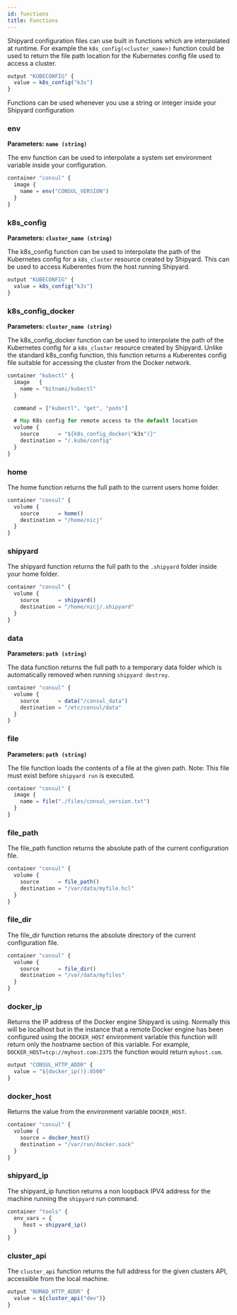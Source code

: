 ```yaml
---
id: functions
title: Functions
---
```


Shipyard configuration files can use built in functions which are interpolated at runtime. For example the `k8s_config(<cluster_name>)` function could be used to return the file path location for the Kubernetes config file used to access a cluster.

```javascript
output "KUBECONFIG" {
  value = k8s_config("k3s")
}
```

Functions can be used whenever you use a string or integer inside your Shipyard configuration

### env
**Parameters: `name (string)`**

The env function can be used to interpolate a system set environment variable inside your configuration.

```javascript
container "consul" {
  image {
    name = env("CONSUL_VERSION")
  }
}
```

### k8s_config
**Parameters: `cluster_name (string)`**

The k8s_config function can be used to interpolate the path of the Kubernetes config for a `k8s_cluster` resource created by Shipyard.
This can be used to access Kuberentes from the host running Shipyard.

```javascript
output "KUBECONFIG" {
  value = k8s_config("k3s")
}
```

### k8s_config_docker
**Parameters: `cluster_name (string)`**

The k8s_config_docker function can be used to interpolate the path of the Kubernetes config for a `k8s_cluster` resource created by Shipyard. Unlike the
standard k8s_config function, this function returns a Kuberentes config file suitable for accessing the cluster from the Docker network.

```javascript
container "kubectl" {
  image   {
    name = "bitnami/kubectl"
  }

  command = ["kubectl", "get", "pods"]

  # Map K8s config for remote access to the default location
  volume {
    source      = "${k8s_config_docker("k3s")}"
    destination = "/.kube/config"
  }
}
```

### home

The home function returns the full path to the current users home folder.

```javascript
container "consul" {
  volume {
    source      = home()
    destination = "/home/nicj"
  }
}
```

### shipyard

The shipyard function returns the full path to the `.shipyard` folder inside your home folder.

```javascript
container "consul" {
  volume {
    source      = shipyard()
    destination = "/home/nicj/.shipyard"
  }
}
```

### data
**Parameters: `path (string)`**

The data function returns the full path to a temporary data folder which is automatically removed when running `shipyard destroy`. 

```javascript
container "consul" {
  volume {
    source      = data("/consul_data")
    destination = "/etc/consul/data"
  }
}
```

### file
**Parameters: `path (string)`**

The file function loads the contents of a file at the given path. Note: This file must exist before `shipyard run` is executed.

```javascript
container "consul" {
  image {
    name = file("./files/consul_version.txt")
  }
}
```

### file_path

The file_path function returns the absolute path of the current configuration file.

```javascript
container "consul" {
  volume {
    source      = file_path()
    destination = "/var/data/myfile.hcl"
  }
}
```

### file_dir

The file_dir function returns the absolute directory of the current configuration file.

```javascript
container "consul" {
  volume {
    source      = file_dir()
    destination = "/var/data/myfiles"
  }
}
```

### docker_ip

Returns the IP address of the Docker engine Shipyard is using. Normally this will be localhost but in the instance
that a remote Docker engine has been configured using the `DOCKER_HOST` environment variable this function
will return only the hostname section of this variable. For example, `DOCKER_HOST=tcp://myhost.com:2375` 
the function would return `myhost.com`.

```javascript
output "CONSUL_HTTP_ADDR" {
  value = "${docker_ip()}:8500"
}
```

### docker_host

Returns the value from the environment variable `DOCKER_HOST`.

```javascript
container "consul" {
  volume {
    source = docker_host()
    destination = "/var/run/docker.sock"
  }
}
```

### shipyard_ip

The shipyard_ip function returns a non loopback IPV4 address for the machine running 
the `shipyard` run command.

```javascript
container "tools" {
  env_vars = {
     host = shipyard_ip()
  }
}
```

### cluster_api

The `cluster_api` function returns the full address for the given clusters API, accessible from the local machine.

```javascript
output "NOMAD_HTTP_ADDR" {
  value = ${cluster_api("dev")}
}
```
